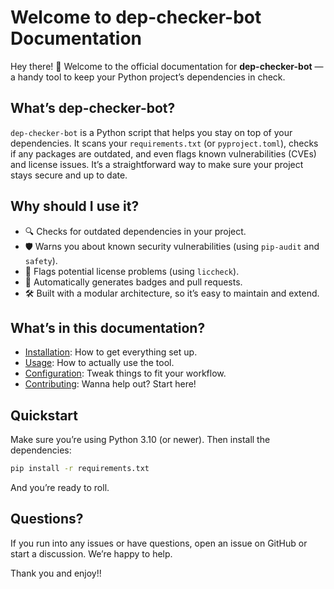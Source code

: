# Welcome to dep-checker-bot Documentation

Hey there! 👋 Welcome to the official documentation for **dep-checker-bot** — a handy tool to keep your Python project’s dependencies in check.

## What’s dep-checker-bot?

`dep-checker-bot` is a Python script that helps you stay on top of your dependencies. It scans your `requirements.txt` (or `pyproject.toml`), checks if any packages are outdated, and even flags known vulnerabilities (CVEs) and license issues. It’s a straightforward way to make sure your project stays secure and up to date.

## Why should I use it?

- 🔍 Checks for outdated dependencies in your project.
- 🛡️ Warns you about known security vulnerabilities (using `pip-audit` and `safety`).
- 📑 Flags potential license problems (using `liccheck`).
- 🤖 Automatically generates badges and pull requests.
- 🛠️ Built with a modular architecture, so it’s easy to maintain and extend.

## What’s in this documentation?

- [Installation](installation.md): How to get everything set up.
- [Usage](usage.md): How to actually use the tool.
- [Configuration](configuration.md): Tweak things to fit your workflow.
- [Contributing](contributing.md): Wanna help out? Start here!

## Quickstart

Make sure you’re using Python 3.10 (or newer). Then install the dependencies:

```bash
pip install -r requirements.txt
```

And you’re ready to roll.
## Questions?

If you run into any issues or have questions, open an issue on GitHub or start a discussion. We’re happy to help.

Thank you and enjoy!!